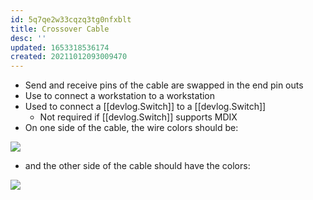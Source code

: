 ```yaml
---
id: 5q7qe2w33cqzq3tg0nfxblt
title: Crossover Cable
desc: ''
updated: 1653318536174
created: 20211012093009470
---
```


- Send and receive pins of the cable are swapped in the end pin outs
- Use to connect a workstation to a workstation
- Used to connect a [[devlog.Switch]] to a [[devlog.Switch]]
  - Not required if [[devlog.Switch]] supports MDIX
- On one side of the cable, the wire colors should be:

![](https://raw.githubusercontent.com/zubayrrr/twiki/main/bin/image.z2hogk1zhjn.png)

- and the other side of the cable should have the colors:

![](https://raw.githubusercontent.com/zubayrrr/twiki/main/bin/image.0zh47vct950a.png)
